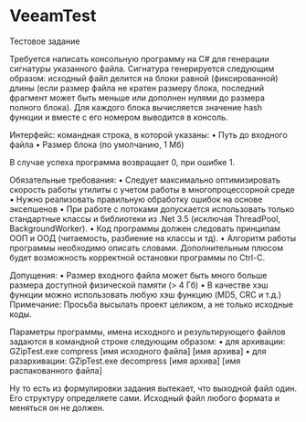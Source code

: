 # VeeamTest

Тестовое задание

Требуется написать консольную программу на C# для генерации сигнатуры указанного файла. Сигнатура 
генерируется следующим образом: исходный файл делится на блоки равной (фиксированной) длины (если 
размер файла не кратен размеру блока, последний фрагмент может быть меньше или дополнен нулями до 
размера полного блока). Для каждого блока вычисляется значение hash функции и вместе с его номером 
выводится в консоль.

Интерфейс: командная строка, в которой указаны:
	• Путь до входного файла
	• Размер блока (по умолчанию, 1 Мб)

В случае успеха программа возвращает 0, при ошибке 1.

Обязательные требования:
	• Следует максимально оптимизировать скорость работы утилиты с учетом работы в многопроцессорной среде
	• Нужно реализовать правильную обработку ошибок на основе эксепшенов
	• При работе с потоками допускается использовать только стандартные классы и библиотеки из .Net 3.5 (исключая ThreadPool, BackgroundWorker).
	• Код программы должен следовать принципам ООП и ООД (читаемость, разбиение на классы и тд).
	• Алгоритм работы программы необходимо описать словами.
Дополнительным плюсом будет возможность корректной остановки программы по Ctrl-C.

Допущения:
	• Размер входного файла может быть много больше размера доступной физической памяти (> 4 Гб)
	• В качестве хэш функции можно использовать любую хэш функцию (MD5, CRC и т.д.)
Примечание: Просьба высылать проект целиком, а не только исходные коды.

Параметры программы, имена исходного и результирующего файлов задаются в командной строке следующим образом:
	• для архивации: GZipTest.exe compress [имя исходного файла] [имя архива]
	• для разархивации: GZipTest.exe decompress  [имя архива] [имя распакованного файла]
	
Ну то есть из формулировки задания вытекает, что выходной файл один. Его структуру определяете сами.
Исходный файл любого формата и меняться он не должен.